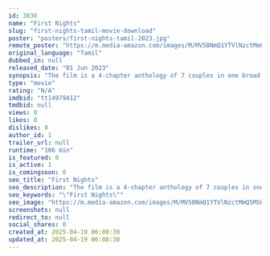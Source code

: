 ```yaml
---
id: 3836
name: "First Nights"
slug: "first-nights-tamil-movie-download"
poster: "posters/first-nights-tamil-2023.jpg"
remote_poster: "https://m.media-amazon.com/images/M/MV5BNmQ1YTVlNzctMmQ5MS00MzI0LTg4ZjctNmE0ZDNlZWM2ZDdkXkEyXkFqcGdeQXVyNTE0NDY4NTA@._V1_SX300.jpg"
original_language: "Tamil"
dubbed_in: null
released_date: "01 Jun 2023"
synopsis: "The film is a 4-chapter anthology of 7 couples in one broad backdrop - the first night of marriage."
type: "movie"
rating: "N/A"
imdbid: "tt14979412"
tmdbid: null
views: 0
likes: 0
dislikes: 0
author_id: 1
trailer_url: null
runtime: "106 min"
is_featured: 0
is_active: 1
is_comingsoon: 0
seo_title: "First Nights"
seo_description: "The film is a 4-chapter anthology of 7 couples in one broad backdrop - the first night of marriage."
seo_keywords: "\"First Nights\""
seo_image: "https://m.media-amazon.com/images/M/MV5BNmQ1YTVlNzctMmQ5MS00MzI0LTg4ZjctNmE0ZDNlZWM2ZDdkXkEyXkFqcGdeQXVyNTE0NDY4NTA@._V1_SX300.jpg"
screenshots: null
redirect_to: null
social_shares: 0
created_at: 2025-04-19 06:08:30
updated_at: 2025-04-19 06:08:30
---
```


